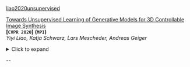 [liao2020unsupervised](#liao2020unsupervised)

<span id="liao2020unsupervised"></span>[Towards Unsupervised Learning of Generative Models for 3D Controllable Image Synthesis](https://arxiv.org/pdf/1912.05237.pdf)  
**[`CVPR 2020`]** **(`MPI`)**  
*Yiyi Liao, Katja Schwarz, Lars Mescheder, Andreas Geiger*

<details><summary>Click to expand</summary><p>


> **Summary**

In this process, 3D supervision is hard to acquire,  



> **Details**

![image-20210428110836239](https://raw.githubusercontent.com/yzy1996/Image-Hosting/master/20210428110844.png)


$$
g_{\theta}^{3D}: \mathbf{z} \mapsto \{\mathbf{o}_{bg}, \mathbf{o}_1, \dots, \mathbf{o}_N\}
$$

$$
g_{\theta}^{2 D}: \mathbf{X}_{i}, \mathbf{A}_{i}, \mathbf{D}_{i} \mapsto \mathbf{X}_{i}^{\prime}, \mathbf{A}_{i}^{\prime}, \mathbf{D}_{i}^{\prime}
$$



Differentiable projection:

features map $\mathbf{X}_i \in \mathbb{R}^{W \times H \times F}$, initial alpha map $\mathbf{A}_i \in \mathbb{R}^{W \times H}$, initial depth map $\mathbf{D}_i \in \mathbb{R}^{W \times H}$.

> **Loss**

`Adversarial Loss` + `Compactness Loss` + `Geometric Consistency Loss`



</p></details>

--

